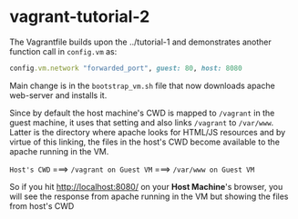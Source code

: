 # vagrant-tutorial-2

The Vagrantfile builds upon the ../tutorial-1 and demonstrates another function call in `config.vm` as:

```ruby
config.vm.network "forwarded_port", guest: 80, host: 8080
```

Main change is in the `bootstrap_vm.sh` file that now downloads apache web-server and installs it.

Since by default the host machine's CWD is mapped to `/vagrant` in the guest machine, it uses that
setting and also links `/vagrant` to `/var/www`. Latter is the directory where apache looks for HTML/JS
resources and by virtue of this linking, the files in the host's CWD become available to the apache
running in the VM.

`Host's CWD` ===> `/vagrant on Guest VM` ===>  `/var/www on Guest VM`

So if you hit [http://localhost:8080/](http://localhost:8080/) on your **Host Machine**'s browser, you will
see the response from apache running in the VM but showing the files from host's CWD
